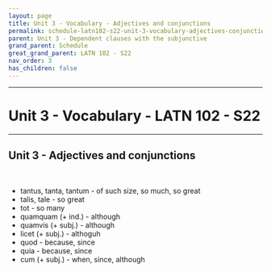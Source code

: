 ```yaml
---
layout: page
title: Unit 3 - Vocabulary - Adjectives and conjunctions
permalink: schedule-latn102-s22-unit-3-vocabulary-adjectives-conjunctions
parent: Unit 3 - Dependent clauses with the subjunctive
grand_parent: Schedule
great_grand_parent: LATN 102 - S22
nav_order: 3
has_children: false
---
```

***

# Unit 3 - Vocabulary - LATN 102 - S22

***

## Unit 3 - Adjectives and conjunctions
&nbsp;
- tantus, tanta, tantum - of such size, so much, so great
- talis, tale - so great
- tot - so many
- quamquam (+ ind.) - although
- quamvis (+ subj.) - although
- licet (+ subj.) - althoguh
- quod - because, since
- quia - because, since
- cum (+ subj.) - when, since, although

